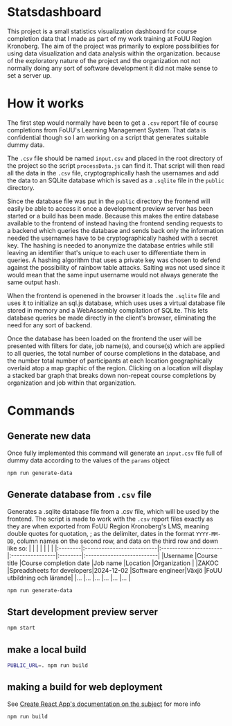 # Statsdashboard

This project is a small statistics visualization dashboard for course completion data that I made as part of my work training at FoUU Region Kronoberg. The aim of the project was primarily to explore possibilities for using data visualization and data analysis within the organization.
because of the exploratory nature of the project and the organization not not normally doing any sort of software development it did not make sense to set a server up.

# How it works

The first step would normally have been to get a `.csv` report file of course completions from FoUU's Learning Management System. That data is confidential though so I am working on a script that generates suitable dummy data.

The `.csv` file should be named `input.csv` and placed in the root directory of the project so the script `processData.js` can find it.
That script will then read all the data in the `.csv` file, cryptographically hash the usernames and add the data to an SQLite database which is saved as a `.sqlite` file in the `public` directory.

Since the database file was put in the `public` directory the frontend will easily be able to access it once a development preview server has been started or a build has been made.
Because this makes the entire database available to the frontend of instead having the frontend sending requests to a backend which queries the database and sends back only the information needed the usernames have to be cryptographically hashed with a secret key. The hashing is needed to anonymize the database entries while still leaving an identifier that's unique to each user to differentiate them in queries.
A hashing algorithm that uses a private key was chosen to defend against the possibility of rainbow table attacks. Salting was not used since it would mean that the same input username would not always generate the same output hash.

When the frontend is openened in the browser it loads the `.sqlite` file and uses it to initialize an sql.js database, which uses uses a virtual database file stored in memory and a WebAssembly compilation of SQLite. This lets database queries be made directly in the client's browser, eliminating the need for any sort of backend.

Once the database has been loaded on the frontend the user will be presented with filters for date, job name(s), and course(s) which are applied to all queries, the total number of course completions in the database, and the number total number of participants at each location geographically overlaid atop a map graphic of the region. Clicking on a location will display a stacked bar graph that breaks down non-repeat course completions by organization and job within that organization.

# Commands

## Generate new data

Once fully implemented this command will generate an `input.csv` file full of dummy data according to the values of the `params` object

```bash
npm run generate-data
```

## Generate database from `.csv` file

Generates a .sqlite database file from a .csv file, which will be used by the frontend. The script is made to work with the `.csv` report files exactly as they are when exported from FoUU Region Kronoberg's LMS, meaning double quotes for quotation, ; as the delimiter, dates in the format `YYYY-MM-DD`, column names on the second row, and data on the third row and down like so:
|         |                           |                       |                 |         |                           |
|:--------|:--------------------------|:----------------------|:----------------|:--------|:--------------------------|
|Username |Course title               |Course completion date |Job name         |Location |Organization               |
|ZAKOC    |Spreadsheets for developers|2024-12-02             |Software engineer|Växjö    |FoUU utbildning och lärande|
|...      |...                        |...                    |...              |...      |...                        |

```bash
npm run generate-data
```

## Start development preview server

```bash
npm start
```

## make a local build

```bash
PUBLIC_URL=. npm run build
```

## making a build for web deployment

See [Create React App's documentation on the subject](https://create-react-app.dev/docs/deployment/) for more info

```bash
npm run build
```